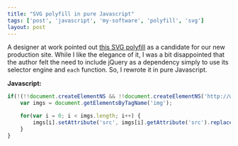 ```yaml
---
title: "SVG polyfill in pure Javascript"
tags: ['post', 'javascript', 'my-software', 'polyfill', 'svg']
layout: post
---
```


A designer at work pointed out [this SVG
polyfill](https://github.com/aw2basc/svg-img-polyfill) as a candidate
for our new production site. While I like the elegance of it, I was a
bit disappointed that the author felt the need to include jQuery as a
dependency simply to use its selector engine and `each` function. So, I
rewrote it in pure Javascript.<!--more-->

**Javascript:**

```js
if(!(!!document.createElementNS && !!document.createElementNS('http://www.w3.org/2000/svg', "svg").createSVGRect)){
	var imgs = document.getElementsByTagName('img');

	for(var i = 0; i < imgs.length; i++) {
		imgs[i].setAttribute('src', imgs[i].getAttribute('src').replace(/\.svg/, '.png'));
	}
}
```
